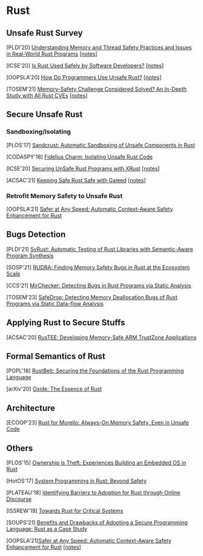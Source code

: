 # Rust

## Unsafe Rust Survey
[PLDI'20] [Understanding Memory and Thread Safety Practices and Issues in
Real-World Rust Programs](https://cseweb.ucsd.edu/~yiying/RustStudy-PLDI20.pdf)
[[notes](notes/rust/2020-UnsafeRust-PLDI20.md)]

[ICSE'20] [Is Rust Used Safely by Software Developers?](https://dl.acm.org/doi/abs/10.1145/3377811.3380413)
[[notes](notes/rust/2020-UnsafeRust-ICSE20.md)]

[OOPSLA'20] [How Do Programmers Use Unsafe
Rust?](https://www.cs.ubc.ca/~alexsumm/papers/AstrauskasMathejaPoliMuellerSummers20.pdf)
[[notes](notes/rust/2020-UnsafeRust-OOPSLA20.md)]

[TOSEM'21] [Memory-Safety Challenge Considered Solved? An In-Depth Study with
All Rust CVEs](https://dl.acm.org/doi/10.1145/3466642?sid=SCITRUS)
[[notes](notes/rust/2021-RustMemCVE-TOSEM21.md)]

## Secure Unsafe Rust
### Sandboxing/Isolating
[PLOS'17] [Sandcrust: Automatic Sandboxing of Unsafe Components in
Rust](https://www.lamowski.net/docs/plos2017-lamowski-rust-sandboxing-paper.pdf)

[CODASPY'18] [Fidelius Charm: Isolating Unsafe Rust Code](https://almohri.io/papers/fc.pdf)

[ICSE'20] [Securing UnSafe Rust Programs with
XRust](https://peimingliu.github.io/asset/pic/icse-paper1026.pdf)
[[notes](notes/rust/2020-XRust-ICSE20.md)]

[ACSAC'21] [Keeping Safe Rust Safe with Galeed](http://web.mit.edu/ha22286/www/papers/ACSAC21.pdf)
[[notes](notes/rust/2021-Galeed-ACSAC21.md)]

### Retrofit Memory Safety to Unsafe Rust
[OOPSLA'21] [Safer at Any Speed: Automatic Context-Aware Safety Enhancement for
Rust](http://www.amitlevy.com/papers/nader-oopsla21.pdf)

## Bugs Detection
[PLDI'21] [SyRust: Automatic Testing of Rust Libraries with Semantic-Aware
Program Synthesis](https://dl.acm.org/doi/pdf/10.1145/3453483.3454084)

[SOSP'21] [RUDRA: Finding Memory Safety Bugs in Rust at the Ecosystem
Scale](https://dl.acm.org/doi/10.1145/3477132.3483570)

[CCS'21] [MirChecker: Detecting Bugs in Rust Programs via Static
Analysis](https://www.cse.cuhk.edu.hk/~cslui/PUBLICATION/CCS2021.pdf)

[TOSEM'23] [SafeDrop: Detecting Memory Deallocation Bugs of Rust Programs via
Static Data-flow Analysis](https://dl.acm.org/doi/10.1145/3542948)

## Applying Rust to Secure Stuffs
[ACSAC'20] [RusTEE: Developing Memory-Safe ARM TrustZone
Applications](https://csis.gmu.edu/ksun/publications/ACSAC20_RusTEE_2020.pdf)

## Formal Semantics of Rust
[POPL'18] [RustBelt: Securing the Foundations of the Rust Programming
Language](https://plv.mpi-sws.org/rustbelt/popl18/paper.pdf)

[arXiv'20] [Oxide: The Essence of Rust](https://arxiv.org/pdf/1903.00982.pdf)

## Architecture
[ECOOP'23] [Rust for Morello: Always-On Memory Safety, Even in Unsafe
Code](https://drops.dagstuhl.de/opus/volltexte/2023/18232/pdf/LIPIcs-ECOOP-2023-39.pdf)

## Others
[PLOS'15] [Ownership is Theft: Experiences Building an Embedded OS in
Rust](https://patpannuto.com/pubs/levy15ownership.pdf)

[HotOS'17] [System Programming in Rust: Beyond
Safety](https://www.ics.uci.edu/~aburtsev/doc/crust-hotos17.pdf)

[PLATEAU'18] [Identifying Barriers to Adoption for Rust through Online
Discourse](https://drops.dagstuhl.de/opus/volltexte/2019/10195/pdf/OASIcs-PLATEAU-2018-5.pdf)

[ISSREW'19] [Towards Rust for Critical Systems](https://ieeexplore.ieee.org/document/8990314)

[SOUPS'21] [Benefits and Drawbacks of Adopting a Secure Programming Language:
Rust as a Case Study](https://www.cs.umd.edu/~mwh/papers/rust-adoption.pdf)

[OOPSLA'21][Safer at Any Speed: Automatic Context-Aware Safety Enhancement for
Rust](https://dl.acm.org/doi/10.1145/3485480?sid=SCITRUS)
[[notes](notes/rust/2021-NADER-OOPSLA21.md)]
